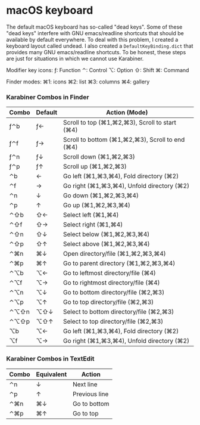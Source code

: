 # macOS keyboard

The default macOS keyboard has so-called "dead keys". Some of these "dead keys"
interfere with GNU emacs/readline shortcuts that should be available by default
everywhere. To deal with this problem, I created a keyboard layout called
undead. I also created a `DefaultKeyBinding.dict` that provides many GNU
emacs/readline shortcuts.
To be honest, these steps are just for situations in which we cannot use Karabiner.

Modifier key icons:
  ƒ: Function
  ⌃: Control
  ⌥: Option
  ⇧: Shift
  ⌘: Command

Finder modes:
  ⌘1: icons
  ⌘2: list
  ⌘3: columns
  ⌘4: gallery

### Karabiner Combos in Finder

| Combo | Default | Action (Mode)                                   |
| ---   | ---     | ---                                             |
| ƒ⌃b   | ƒ←      | Scroll to top (⌘1,⌘2,⌘3), Scroll to start (⌘4)  |
| ƒ⌃f   | ƒ→      | Scroll to bottom (⌘1,⌘2,⌘3), Scroll to end (⌘4) |
| ƒ⌃n   | ƒ↓      | Scroll down (⌘1,⌘2,⌘3)                          |
| ƒ⌃p   | ƒ↑      | Scroll up (⌘1,⌘2,⌘3)                            |
| ⌃b    | ←       | Go left (⌘1,⌘3,⌘4), Fold directory (⌘2)         |
| ⌃f    | →       | Go right (⌘1,⌘3,⌘4), Unfold directory (⌘2)      |
| ⌃n    | ↓       | Go down (⌘1,⌘2,⌘3,⌘4)                           |
| ⌃p    | ↑       | Go up (⌘1,⌘2,⌘3,⌘4)                             |
| ⌃⇧b   | ⇧←      | Select left (⌘1,⌘4)                             |
| ⌃⇧f   | ⇧→      | Select right (⌘1,⌘4)                            |
| ⌃⇧n   | ⇧↓      | Select below (⌘1,⌘2,⌘3,⌘4)                      |
| ⌃⇧p   | ⇧↑      | Select above (⌘1,⌘2,⌘3,⌘4)                      |
| ⌃⌘n   | ⌘↓      | Open directory/file (⌘1,⌘2,⌘3,⌘4)               |
| ⌃⌘p   | ⌘↑      | Go to parent directory (⌘1,⌘2,⌘3,⌘4)            |
| ⌃⌥b   | ⌥←      | Go to leftmost directory/file (⌘4)              |
| ⌃⌥f   | ⌥→      | Go to rightmost directory/file (⌘4)             |
| ⌃⌥n   | ⌥↓      | Go to bottom directory/file (⌘2,⌘3)             |
| ⌃⌥p   | ⌥↑      | Go to top directory/file (⌘2,⌘3)                |
| ⌃⌥⇧n  | ⌥⇧↓     | Select to bottom directory/file (⌘2,⌘3)         |
| ⌃⌥⇧p  | ⌥⇧↑     | Select to top directory/file (⌘2,⌘3)            |
| ⌥b    | ⌥←      | Go left (⌘1,⌘3,⌘4), Fold directory (⌘2)         |
| ⌥f    | ⌥→      | Go right (⌘1,⌘3,⌘4), Unfold directory (⌘2)      |


### Karabiner Combos in TextEdit

| Combo | Equivalent | Action        |
| ---   | ---        | ---           |
| ⌃n    | ↓          | Next line     |
| ⌃p    | ↑          | Previous line |
| ⌃⌘n   | ⌘↓         | Go to bottom  |
| ⌃⌘p   | ⌘↑         | Go to top     |
